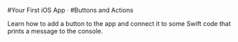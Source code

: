 #Your First iOS App · 
#Buttons and Actions

Learn how to add a button to the app and connect it to some Swift code that prints a message to the console.





